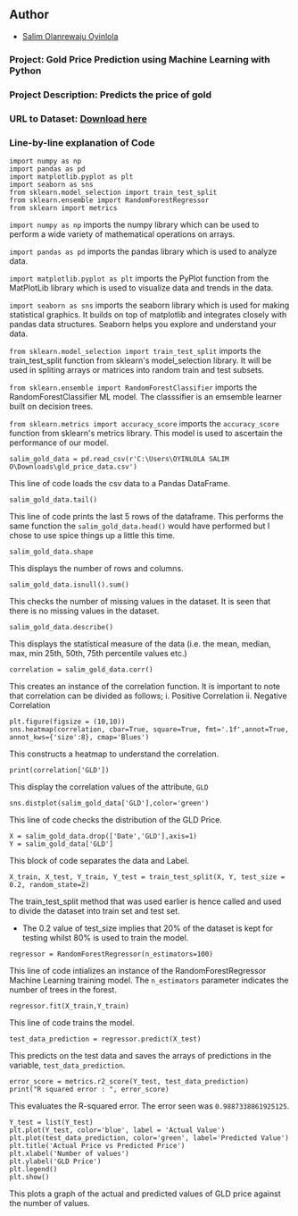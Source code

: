 ## Author

* [Salim Olanrewaju Oyinlola](https://twitter.com/salimopines)

### Project: Gold Price Prediction using Machine Learning with Python

### Project Description: Predicts the price of gold

### URL to Dataset: [Download here](https://www.kaggle.com/datasets/altruistdelhite04/gold-price-data)

### Line-by-line explanation of Code

```
import numpy as np
import pandas as pd
import matplotlib.pyplot as plt
import seaborn as sns
from sklearn.model_selection import train_test_split
from sklearn.ensemble import RandomForestRegressor
from sklearn import metrics
```

`import numpy as np` imports the numpy library which can be used to perform a wide variety of mathematical operations on arrays.

`import pandas as pd` imports the pandas library which is used to analyze data.

`import matplotlib.pyplot as plt` imports the PyPlot function from the MatPlotLib library which is used to visualize data and trends in the data.

`import seaborn as sns` imports the seaborn library which is used for making statistical graphics. It builds on top of matplotlib and integrates closely with pandas data structures. Seaborn helps you explore and understand your data.

`from sklearn.model_selection import train_test_split` imports the train_test_split function from sklearn's model_selection library. It will be used in spliting arrays or matrices into random train and test subsets.

`from sklearn.ensemble import RandomForestClassifier` imports the RandomForestClassifier ML model. The classsifier is an emsemble learner built on decision trees.

`from sklearn.metrics import accuracy_score` imports the `accuracy_score` function from sklearn's metrics library. This model is used to ascertain the performance of our model. 

```
salim_gold_data = pd.read_csv(r'C:\Users\OYINLOLA SALIM O\Downloads\gld_price_data.csv')
```
This line of code loads the csv data to a Pandas DataFrame. 

```
salim_gold_data.tail()
```
This line of code prints the last 5 rows of the dataframe. This performs the same function the `salim_gold_data.head()` would have performed but I chose to use spice things up a little this time. 

```
salim_gold_data.shape
```
This displays the number of rows and columns.

```
salim_gold_data.isnull().sum()
```
This checks the number of missing values in the dataset. It is seen that there is no missing values in the dataset. 

```
salim_gold_data.describe()
```
This displays the statistical measure of the data (i.e.  the mean, median, max, min 25th, 50th, 75th percentile values etc.)

```
correlation = salim_gold_data.corr()
```

This creates an instance of the correlation function. It is important to note that correlation can be divided as follows;
i. Positive Correlation
ii. Negative Correlation

```
plt.figure(figsize = (10,10))
sns.heatmap(correlation, cbar=True, square=True, fmt='.1f',annot=True, annot_kws={'size':8}, cmap='Blues')
```
This constructs a heatmap to understand the correlation. 

```
print(correlation['GLD'])
```
This display the correlation values of the attribute, `GLD`

```
sns.distplot(salim_gold_data['GLD'],color='green')
```
This line of code checks the distribution of the GLD Price. 

```
X = salim_gold_data.drop(['Date','GLD'],axis=1)
Y = salim_gold_data['GLD']
```

This block of code separates the data and Label. 

```
X_train, X_test, Y_train, Y_test = train_test_split(X, Y, test_size = 0.2, random_state=2)
```

The train_test_split method that was used earlier is hence called and used to divide the dataset into train set and test set. 

- The 0.2 value of test_size implies that 20% of the dataset is kept for testing whilst 80% is used to train the model. 

```
regressor = RandomForestRegressor(n_estimators=100)
```

This line of code intializes an instance of the RandomForestRegressor Machine Learning training model. The `n_estimators` parameter indicates the number of trees in the forest. 

```
regressor.fit(X_train,Y_train)
```

This line of code trains the model. 

```
test_data_prediction = regressor.predict(X_test)
```

This predicts on the test data and saves the arrays of predictions in the variable, `test_data_prediction`. 

```
error_score = metrics.r2_score(Y_test, test_data_prediction)
print("R squared error : ", error_score)
```

This evaluates the R-squared error. The error seen was `0.9887338861925125`. 

```
Y_test = list(Y_test)
plt.plot(Y_test, color='blue', label = 'Actual Value')
plt.plot(test_data_prediction, color='green', label='Predicted Value')
plt.title('Actual Price vs Predicted Price')
plt.xlabel('Number of values')
plt.ylabel('GLD Price')
plt.legend()
plt.show()
```

This plots a graph of the actual and predicted values of GLD price against the number of values.  
